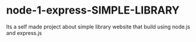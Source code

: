 # node-1-express-SIMPLE-LIBRARY
Its a self made project about simple library website that build using node.js and express.js
